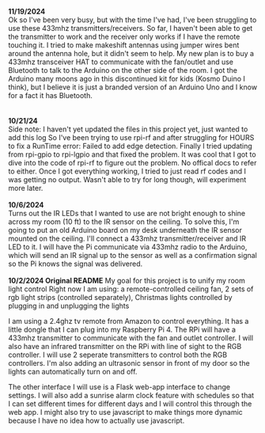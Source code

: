 **11/19/2024**  
Ok so I've been very busy, but with the time I've had, I've been struggling to use these 433mhz transmitters/receivers. So far, I haven't been able to get the transmitter to work and the receiver only works if I have the remote touching it. I tried to make makeshift antennas using jumper wires bent around the antenna hole, but it didn't seem to help. My new plan is to buy a 433mhz transceiver HAT to communicate with the fan/outlet and use Bluetooth to talk to the Arduino on the other side of the room. I got the Arduino many moons ago in this discontinued kit for kids (Kosmo Duino I think), but I believe it is just a branded version of an Arduino Uno and I know for a fact it has Bluetooth.  
<br>
<br>
**10/21/24**  
Side note: I haven't yet updated the files in this project yet, just wanted to add this log
So I've been trying to use rpi-rf and after struggling for HOURS to fix a RunTime error: Failed to add edge detection. Finally I tried updating from rpi-gpio to rpi-lgpio and that fixed the problem. It was cool that I got to dive into the code of rpi-rf to figure out the problem. No offical docs to refer to either. Once I got everything working, I tried to just read rf codes and I was getting no output. Wasn't able to try for long though, will experiment more later.
<br>
<br>
**10/6/2024**  
Turns out the IR LEDs that I wanted to use are not bright enough to shine across my room (10 ft) to the IR sensor on the ceiling. To solve this, I'm going to put an old Arduino board on my desk underneath the IR sensor mounted on the ceiling. I'll connect a 433mhz transmitter/receiver and IR LED to it. I will have the Pi communicate via 433mhz radio to the Arduino, which will send an IR signal up to the sensor as well as a confirmation signal so the Pi knows the signal was delivered.
<br>
<br>
**10/2/2024  Original README**
My goal for this project is to unify my room light control
Right now I am using: a remote-controlled ceiling fan, 2 sets of rgb light strips (controlled separately), Christmas lights controlled by plugging in and unplugging the lights

I am using a 2.4ghz tv remote from Amazon to control everything. It has a little dongle that I can plug into my Raspberry Pi 4. The RPi will have a 433mhz transmitter to communicate with the fan and outlet controller. I will also have an infrared transmitter on the RPi with line of sight to the RGB controller. I will use 2 seperate transmitters to control both the RGB controllers. I'm also adding an ultrasonic sensor in front of my door so the lights can automatically turn on and off.

The other interface I will use is a Flask web-app interface to change settings. I will also add a sunrise alarm clock feature with schedules so that I can set different times for different days and I will control this through the web app. I might also try to use javascript to make things more dynamic because I have no idea how to actually use javascript.

